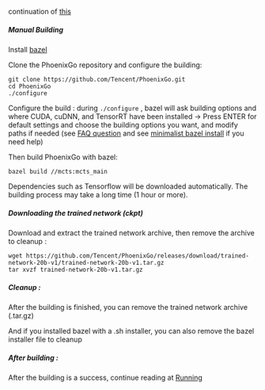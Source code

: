 continuation of [this](/README.md/#building---possibility-b--manual-steps-for-other-use)

##### Manual Building

Install [bazel](https://docs.bazel.build/versions/master/install.html)

Clone the PhoenixGo repository and configure the building:

```
git clone https://github.com/Tencent/PhoenixGo.git
cd PhoenixGo
./configure
```

Configure the build : during `./configure` , bazel will ask building options
and where CUDA, cuDNN, and TensorRT have been installed -> Press ENTER for default
settings and choose the building options you want, and modify paths if needed 
(see [FAQ question](/README.md/#b1-i-am-getting-errors-during-bazel-configure-bazel-building-andor-running-phoenixgo-engine) 
and see [minimalist bazel install](/docs/minimalist-bazel-install.md) if you need help)

Then build PhoenixGo with bazel:

```
bazel build //mcts:mcts_main
```

Dependencies such as Tensorflow will be downloaded automatically. The building process may take a long time (1 hour or more).

##### Downloading the trained network (ckpt)

Download and extract the trained network archive, then remove the archive to cleanup :

```
wget https://github.com/Tencent/PhoenixGo/releases/download/trained-network-20b-v1/trained-network-20b-v1.tar.gz
tar xvzf trained-network-20b-v1.tar.gz
```

##### Cleanup : 

After the building is finished, you can remove the trained network archive (.tar.gz)

And if you installed bazel with a .sh installer, you can also remove the bazel installer file to cleanup

##### After building :

After the building is a success, continue reading at [Running](README.md/#running)
